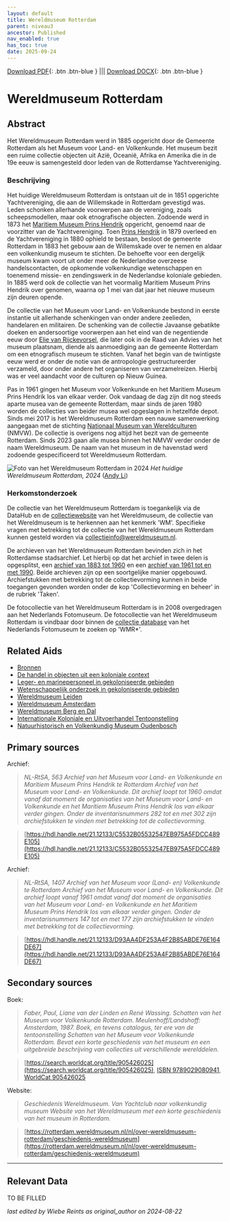 ```yaml
---
layout: default
title: Wereldmuseum Rotterdam
parent: niveau3
ancestor: Published
nav_enabled: true
has_toc: true
date: 2025-09-24
--- 
```



[Download PDF](https://raw.githubusercontent.com/colonial-heritage/research-guides-dev/refs/heads/main/EXPORTS/published/PDF/niveau3/Dutch/WMRotterdam.pdf){: .btn .btn-blue } |||    [Download DOCX](https://raw.githubusercontent.com/colonial-heritage/research-guides-dev/refs/heads/main/EXPORTS/published/DOCX/niveau3/Dutch/WMRotterdam.docx){: .btn .btn-blue }


# Wereldmuseum Rotterdam


## Abstract

Het Wereldmuseum Rotterdam werd in 1885 opgericht door de Gemeente Rotterdam als het Museum voor Land- en Volkenkunde. Het museum bezit een ruime collectie objecten uit Azië, Oceanië, Afrika en Amerika die in de 19e eeuw is samengesteld door leden van de Rotterdamse Yachtvereniging.

### Beschrijving

Het huidige Wereldmuseum Rotterdam is ontstaan uit de in 1851 opgerichte Yachtvereniging, die aan de Willemskade in Rotterdam gevestigd was. Leden schonken allerhande voorwerpen aan de vereniging, zoals scheepsmodellen, maar ook etnografische objecten. Zodoende werd in 1873 het [Maritiem Museum Prins Hendrik](http://www.wikidata.org/entity/Q2755458) opgericht, genoemd naar de voorzitter van de Yachtvereniging. Toen [Prins Hendrik](http://www.wikidata.org/entity/Q705129) in 1879 overleed en de Yachtvereniging in 1880 ophield te bestaan, besloot de gemeente Rotterdam in 1883 het gebouw aan de Willemskade over te nemen en aldaar een volkenkundig museum te stichten. De behoefte voor een dergelijk museum kwam voort uit onder meer de Nederlandse overzeese handelscontacten, de opkomende volkenkundige wetenschappen en toenemend missie- en zendingswerk in de Nederlandse koloniale gebieden. In 1885 werd ook de collectie van het voormalig Maritiem Museum Prins Hendrik over genomen, waarna op 1 mei van dat jaar het nieuwe museum zijn deuren opende.

De collectie van het Museum voor Land- en Volkenkunde bestond in eerste instantie uit allerhande schenkingen van onder andere zeelieden, handelaren en militairen. De schenking van de collectie Javaanse gebatikte doeken en andersoortige voorwerpen aan het eind van de negentiende eeuw door [Elie van Rijckevorsel](http://www.wikidata.org/entity/Q52155329), die later ook in de Raad van Advies van het museum plaatsnam, diende als aanmoediging aan de gemeente Rotterdam om een etnografisch museum te stichten. Vanaf het begin van de twintigste eeuw werd er onder de notie van de antropologie gestructureerder verzameld, door onder andere het organiseren van verzamelreizen. Hierbij was er veel aandacht voor de culturen op Nieuw Guinea.

Pas in 1961 gingen het Museum voor Volkenkunde en het Maritiem Museum Prins Hendrik los van elkaar verder. Ook vandaag de dag zijn dit nog steeds aparte musea van de gemeente Rotterdam, maar sinds de jaren 1980 worden de collecties van beider musea wel opgeslagen in hetzelfde depot. Sinds mei 2017 is het Wereldmuseum Rotterdam een nauwe samenwerking aangegaan met de stichting [Nationaal Museum van Wereldculturen](http://www.wikidata.org/entity/Q17153751) (NMVW). De collectie is overigens nog altijd het bezit van de gemeente Rotterdam. Sinds 2023 gaan alle musea binnen het NMVW verder onder de naam Wereldmuseum. De naam van het museum in de havenstad werd zodoende gespecificeerd tot Wereldmuseum Rotterdam.

![Foto van het Wereldmuseum Rotterdam in 2024](https://upload.wikimedia.org/wikipedia/commons/a/aa/Wereldmuseum_Rotterdam_2024-12-03.jpg)
_Het huidige Wereldmuseum Rotterdam, 2024_ ([Andy Li](https://commons.wikimedia.org/wiki/File:Wereldmuseum_Rotterdam_2024-12-03.jpg))

### Herkomstonderzoek

De collectie van het Wereldmuseum Rotterdam is toegankelijk via de DataHub en de [collectiewebsite](https://collectie.wereldmuseum.nl/) van het Wereldmuseum, de collectie van het Wereldmuseum is te herkennen aan het kenmerk 'WM'. Specifieke vragen met betrekking tot de collectie van het Wereldmuseum Rotterdam kunnen gesteld worden via [collectieinfo@wereldmuseum.nl](mailto:collectieinfo@wereldmuseum.nl). 

De archieven van het Wereldmuseum Rotterdam bevinden zich in het Rotterdamse stadsarchief. Let hierbij op dat het archief in twee delen is opgesplitst, een [archief van 1883 tot 1960](https://hdl.handle.net/21.12133/C5532B05532547EB975A5FDCC489E105) en een [archief van 1961 tot en met 1990](https://hdl.handle.net/21.12133/D93AA4DF253A4F2B85ABDE76E164DE67). Beide archieven zijn op een soortgelijke manier opgebouwd. Archiefstukken met betrekking tot de collectievorming kunnen in beide toegangen gevonden worden onder de kop 'Collectievorming en beheer' in de rubriek 'Taken'.

De fotocollectie van het Wereldmuseum Rotterdam is in 2008 overgedragen aan het Nederlands Fotomuseum. De fotocollectie van het Wereldmuseum Rotterdam is vindbaar door binnen de [collectie database](https://collectie.nederlandsfotomuseum.nl/collectie) van het Nederlands Fotomuseum te zoeken op 'WMR*'.


## Related Aids

 - [Bronnen](niveau1/Dutch/Bronnen_20240425.yml)  
 - [De handel in objecten uit een koloniale context](niveau2/Dutch/Handel_20240326.yml)  
 - [Leger- en marinepersoneel in gekoloniseerde gebieden](niveau2/Dutch/LegerEnMarine_20240326.yml)  
 - [Wetenschappelijk onderzoek in gekoloniseerde gebieden](niveau2/Dutch/Science_20240814.yml)  
 - [Wereldmuseum Leiden](niveau3/Dutch/WMLeiden_20240327.yml)  
 - [Wereldmuseum Amsterdam](niveau3/Dutch/WMAmsterdam_20240711.yml)  
 - [Wereldmuseum Berg en Dal](niveau3/Dutch/WMBergEnDal_20241001.yml)  
 - [Internationale Koloniale en Uitvoerhandel Tentoonstelling](niveau3/Dutch/Wereldtentoonstelling1883_202550304.yml)  
 - [Natuurhistorisch en Volkenkundig Museum Oudenbosch](niveau3/Dutch/MOudenbosch_20250603.yml)  

## Primary sources

Archief:
  > *NL-RtSA, 563 Archief van het Museum voor Land- en Volkenkunde en Maritiem Museum Prins Hendrik te Rotterdam*
  > _Archief van het Museum voor Land- en Volkenkunde. Dit archief loopt tot 1960 omdat vanaf dat moment de organisaties van het Museum voor Land- en Volkenkunde en het Maritiem Museum Prins Hendrik los van elkaar verder gingen. Onder de inventarisnummers 282 tot en met 302 zijn archiefstukken te vinden met betrekking tot de collectievorming._  

  > [https://hdl.handle.net/21.12133/C5532B05532547EB975A5FDCC489E105](https://hdl.handle.net/21.12133/C5532B05532547EB975A5FDCC489E105)

Archief:
  > *NL-RtSA, 1407 Archief van het Museum voor (Land- en) Volkenkunde te Rotterdam*
  > _Archief van het Museum voor Land- en Volkenkunde. Dit archief loopt vanaf 1961 omdat vanaf dat moment de organisaties van het Museum voor Land- en Volkenkunde en het Maritiem Museum Prins Hendrik los van elkaar verder gingen. Onder de inventarisnummers 147 tot en met 177 zijn archiefstukken te vinden met betrekking tot de collectievorming._  

  > [https://hdl.handle.net/21.12133/D93AA4DF253A4F2B85ABDE76E164DE67](https://hdl.handle.net/21.12133/D93AA4DF253A4F2B85ABDE76E164DE67)

## Secondary sources

Boek:
  > *Faber, Paul, Liane van der Linden en René Wassing. Schatten van het Museum voor Volkenkunde Rotterdam. Meulenhoff/Landshoff: Amsterdam, 1987.*
  > _Boek, en tevens catalogus, ter ere van de tentoonstelling Schatten van het Museum voor Volkenkunde Rotterdam. Bevat een korte geschiedenis van het museum en een uitgebreide beschrijving van collecties uit verschillende werelddelen._  

  > [https://search.worldcat.org/title/905426025](https://search.worldcat.org/title/905426025), [ISBN 9789029080941](https://isbnsearch.org/isbn/9789029080941), [WorldCat 905426025](https://search.worldcat.org/title/905426025)

Website:
  > *Geschiedenis Wereldmuseum. Van Yachtclub naar volkenkundig museum*
  > _Website van het Wereldmuseum met een korte geschiedenis van het museum in Rotterdam._  

  > [https://rotterdam.wereldmuseum.nl/nl/over-wereldmuseum-rotterdam/geschiedenis-wereldmuseum](https://rotterdam.wereldmuseum.nl/nl/over-wereldmuseum-rotterdam/geschiedenis-wereldmuseum)



---
## Relevant Data 
TO BE FILLED

_last edited by Wiebe Reints as original_author on 2024-08-22_
        